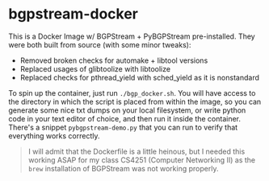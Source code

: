 # bgpstream-docker
This is a Docker Image w/ BGPStream + PyBGPStream pre-installed.
They were both built from source (with some minor tweaks):
- Removed broken checks for automake + libtool versions
- Replaced usages of glibtoolize with libtoolize
- Replaced checks for pthread_yield with sched_yield as it is nonstandard

To spin up the container, just run `./bgp_docker.sh`. You will have access to the directory in which the script is placed from within the image, so you can generate some nice txt dumps on your local filesystem, or write python code in your text editor of choice, and then run it inside the container. There's a snippet `pybgpstream-demo.py` that you can run to verify that everything works correctly.

> I will admit that the Dockerfile is a little heinous, but I needed this working ASAP for my class CS4251 (Computer Networking II) as the `brew` installation of BGPStream was not working properly.




